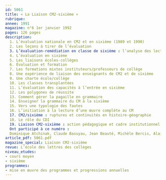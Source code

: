 ```yaml
---
id: 5061
title: « La Liaison CM2-sixième »
rubrique: 
annee: 1991
magazine: n°6 1er janvier 1992
pages: 126 pages
description: 
  1. L’évaluation nationale en CM2 et en sixième (1989 et 1990)
  2. Les leçons à tirer de l’évaluation
  3. L’évaluation-remédiation en classe de sixième : l’analyse des lecteurs de « L’École des lettres »
  4. L’évaluation en sixième
  5. Les liaisons écoles-collèges
  6. Évaluation et formation
  7. Les formations mixtes instituteurs/professeurs de collège
  8. Une expérience de liaison des enseignants de CM2 et de sixième
  9. Une charte école/collège
  10. Les classes transplantées
  11. L’évaluation des capacités à l’entrée en sixième
  12. Les polygones de réussite
  13. Comment gérer la pagaille en grammaire
  14. Enseigner la grammaire du CM à la sixième
  15. Vers une typologie des fautes
  16. L’initiation à la lecture d’une œuvre complète au CM
  17. CM2/sixième : ruptures et continuités en histoire-géographie
  18. Le rôle du CDI
  19. Liaison CM2-sixième : action pédagogique et cadre institutionnel
  Ont participé à ce numéro :
  Dominique Atchinak, Claude Basuyau, Jean Beauté, Michèle Bercis, Alain Bouchez, Cécile Brennan-Sardou, Michèle Bus, Jean-Paul Denisot, Bernard Friot, Marie-Claire Gierkens, Jean-Claude Gilquin, François Grossin, Denise Laboureau, Alain Lefebvre, Claudine Leu, Yves Lucas, Claude Nicole et Christine Saint-Marc
article_pdf: 5061.pdf
magazine_special: Liaison CM2-sixième
revue: L’école des lettres des collèges
niveau_etudes:
- cours moyen
- sixième
programmes:
- mise en œuvre des programmes et progressions annuelles
---
```

